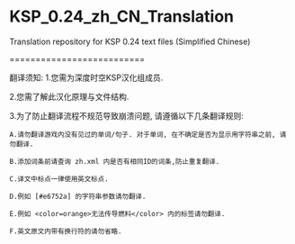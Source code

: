 KSP_0.24_zh_CN_Translation
==========================

Translation repository for KSP 0.24 text files (Simplified Chinese)

==========================

翻译须知:
  1.您需为深度时空KSP汉化组成员.
  
  2.您需了解此汉化原理与文件结构.
  
  3.为了防止翻译流程不规范导致崩溃问题, 请遵循以下几条翻译规则:
  
    A.请勿翻译游戏内没有见过的单词/句子. 对于单词, 在不确定是否为显示用字符串之前, 请勿翻译.
    
    B.添加词条前请查询 zh.xml 内是否有相同ID的词条,防止重复翻译.
    
    C.译文中标点一律使用英文标点.
    
    D.例如 [#e6752a] 的字符串参数请勿翻译.
    
    E.例如 <color=orange>无法传导燃料</color> 内的标签请勿翻译.
    
    F.英文原文内带有换行符的请勿省略.
